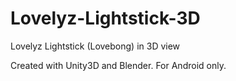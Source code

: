 # Lovelyz-Lightstick-3D
Lovelyz Lightstick (Lovebong) in 3D view

Created with Unity3D and Blender. For Android only.